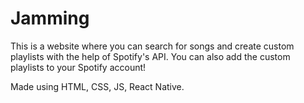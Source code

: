 # Jamming

This is a website where you can search for songs and create custom playlists with the help of Spotify's API. You can also add the custom playlists to your Spotify account!

Made using HTML, CSS, JS, React Native.
